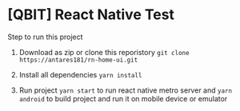 # [QBIT] React Native Test

Step to run this project

1. Download as zip or clone this reporistory `git clone https://antares181/rn-home-ui.git`

2. Install all dependencies `yarn install`

3. Run project `yarn start` to run react native metro server and `yarn android` to build project and run it on mobile device or emulator
